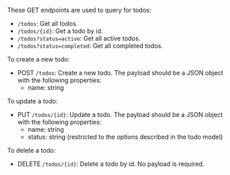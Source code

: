 These GET endpoints are used to query for todos:

- `/todos`: Get all todos.
- `/todos/{id}`: Get a todo by id.
- `/todos?status=active`: Get all active todos.
- `/todos?status=completed`: Get all completed todos.

To create a new todo:

- POST `/todos`: Create a new todo. The payload should be a JSON object with the
  following properties:
  - name: string

To update a todo:

- PUT `/todos/{id}`: Update a todo. The payload should be a JSON object with the
  following properties:
  - name: string
  - status: string (restricted to the options described in the todo model)

To delete a todo:

- DELETE `/todos/{id}`: Delete a todo by id. No payload is required.
